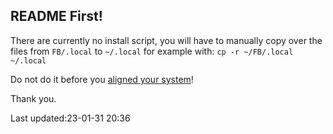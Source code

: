 README First!
-------------

There are currently no install script, you will have to
manually copy over the files from `FB/.local` to `~/.local`
for example with: `cp -r ~/FB/.local ~/.local`


Do not do it before you [aligned your
system](https://github.com/McUsr/FB/blob/main/Docs/User/Installation.md)!


Thank you.

  Last updated:23-01-31 20:36

